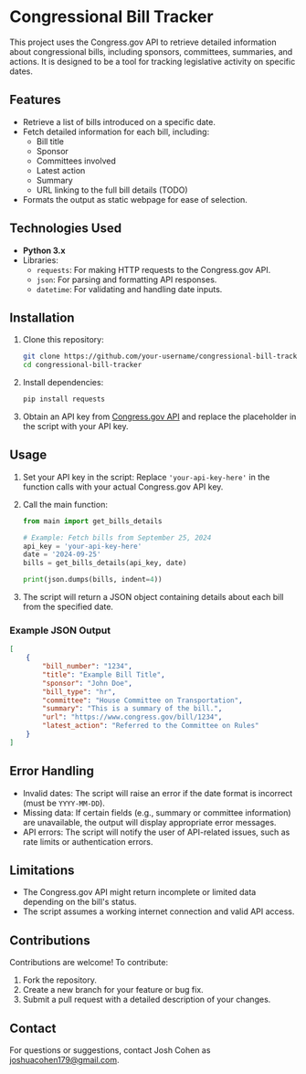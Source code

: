 # Congressional Bill Tracker

This project uses the Congress.gov API to retrieve detailed information about congressional bills, including sponsors, committees, summaries, and actions. It is designed to be a tool for tracking legislative activity on specific dates.

## Features

- Retrieve a list of bills introduced on a specific date.
- Fetch detailed information for each bill, including:
  - Bill title
  - Sponsor
  - Committees involved
  - Latest action
  - Summary
  - URL linking to the full bill details (TODO)
- Formats the output as static webpage for ease of selection.

## Technologies Used

- **Python 3.x**
- Libraries:
  - `requests`: For making HTTP requests to the Congress.gov API.
  - `json`: For parsing and formatting API responses.
  - `datetime`: For validating and handling date inputs.

## Installation

1. Clone this repository:
   ```bash
   git clone https://github.com/your-username/congressional-bill-tracker.git
   cd congressional-bill-tracker
   ```

2. Install dependencies:
   ```bash
   pip install requests
   ```

3. Obtain an API key from [Congress.gov API](https://api.congress.gov/) and replace the placeholder in the script with your API key.

## Usage

1. Set your API key in the script:
   Replace `'your-api-key-here'` in the function calls with your actual Congress.gov API key.

2. Call the main function:
   ```python
   from main import get_bills_details

   # Example: Fetch bills from September 25, 2024
   api_key = 'your-api-key-here'
   date = '2024-09-25'
   bills = get_bills_details(api_key, date)

   print(json.dumps(bills, indent=4))
   ```

3. The script will return a JSON object containing details about each bill from the specified date.

### Example JSON Output

```json
[
    {
        "bill_number": "1234",
        "title": "Example Bill Title",
        "sponsor": "John Doe",
        "bill_type": "hr",
        "committee": "House Committee on Transportation",
        "summary": "This is a summary of the bill.",
        "url": "https://www.congress.gov/bill/1234",
        "latest_action": "Referred to the Committee on Rules"
    }
]
```

## Error Handling

- Invalid dates: The script will raise an error if the date format is incorrect (must be `YYYY-MM-DD`).
- Missing data: If certain fields (e.g., summary or committee information) are unavailable, the output will display appropriate error messages.
- API errors: The script will notify the user of API-related issues, such as rate limits or authentication errors.

## Limitations

- The Congress.gov API might return incomplete or limited data depending on the bill's status.
- The script assumes a working internet connection and valid API access.

## Contributions

Contributions are welcome! To contribute:
1. Fork the repository.
2. Create a new branch for your feature or bug fix.
3. Submit a pull request with a detailed description of your changes.

## Contact

For questions or suggestions, contact Josh Cohen as joshuacohen179@gmail.com.

